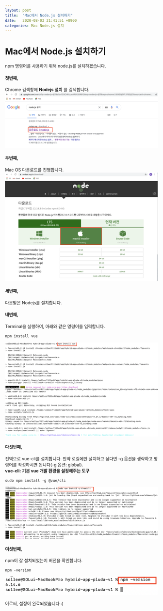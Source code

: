 ```yaml
---
layout: post
title:  "Mac에서 Node.js 설치하기"
date:   2020-08-03 21:41:51 +0900
categories: Mac Node.js 설치
---
```


# Mac에서 Node.js 설치하기      
npm 명령어를 사용하기 위해 node.js를 설치하겠습니다.      

#### 첫번째,      
Chrome 검색창에 **Nodejs 설치** 를 검색합니다.   
![Alt text](/assets/search_node.png "nodejs_검색")   

#### 두번째,   
Mac OS 다운로드를 진행합니다.   
![Alt text](/assets/download.png "download")   

#### 세번째,   
다운받은 Nodejs를 설치합니다.       

#### 네번째,      
Terminal을 실행하여, 아래와 같은 명령어를 입력합니다.     
```   
npm install vue   
```
![Alt text](/assets/install_vue.png "install_vue")    

#### 다섯번째,   
전역으로 vue-cli를 설치합니다. 만약 로컬에만 설치하고 싶다면 -g 옵션을 생략하고 명령어를 작성하시면 됩니다(-g 옵션: global).   
**vue-cli: 기본 vue 개발 환경을 설정해주는 도구**
```
sudo npm install -g @vue/cli
```
![Alt text](/assets/vue_cli.png "vue_cli")    

#### 여섯번째,   
npm이 잘 설치되었는지 버전을 확인합니다.   
```
npm -version   
```
![Alt text](/assets/version.png "version")     

이로써, 설정이 완료되었습니다 :)   
